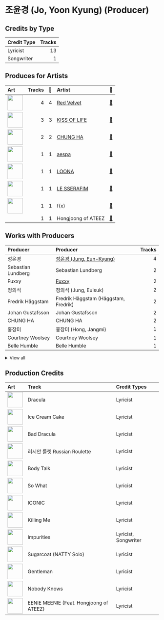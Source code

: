 # 조윤경 (Jo, Yoon Kyung) (Producer)

## Credits by Type

| Credit Type | Tracks |
|:---|---:|
| Lyricist | 13 |
| Songwriter | 1 |

## Produces for Artists

| Art | Tracks | 💚 | Artist | 🔗 |
|:---|---:|---:|:---|:---|
| <img src="https://i.scdn.co/image/ab6761610000e5eb7719f0625a2fa078a60c85cd" alt="" width="50" /> | 4 | 4 | [Red Velvet](../../artists/red_velvet/overview.md) | [🔗](https://open.spotify.com/artist/1z4g3DjTBBZKhvAroFlhOM) |
| <img src="https://i.scdn.co/image/ab6761610000e5eb9a6eda4c3bb829e35333dc07" alt="" width="50" /> | 3 | 3 | [KISS OF LIFE](../../artists/kiss_of_life/overview.md) | [🔗](https://open.spotify.com/artist/4TEK9tIkcoxib4GxT3O4ky) |
| <img src="https://i.scdn.co/image/ab6761610000e5eb8e075c754be58cc33e30905a" alt="" width="50" /> | 2 | 2 | [CHUNG HA](../../artists/chung_ha/overview.md) | [🔗](https://open.spotify.com/artist/2PSJ6YriU7JsFucxACpU7Y) |
| <img src="https://i.scdn.co/image/ab6761610000e5ebbe7e71571cf58f1b9a36f0f7" alt="" width="50" /> | 1 | 1 | [aespa](../../artists/aespa/overview.md) | [🔗](https://open.spotify.com/artist/6YVMFz59CuY7ngCxTxjpxE) |
| <img src="https://i.scdn.co/image/ab6761610000e5eb80584436e5726afb70cee7f8" alt="" width="50" /> | 1 | 1 | [LOONA](../../artists/loona/overview.md) | [🔗](https://open.spotify.com/artist/52zMTJCKluDlFwMQWmccY7) |
| <img src="https://i.scdn.co/image/ab6761610000e5eb73f96bdf146d008680149954" alt="" width="50" /> | 1 | 1 | [LE SSERAFIM](../../artists/le_sserafim/overview.md) | [🔗](https://open.spotify.com/artist/4SpbR6yFEvexJuaBpgAU5p) |
| <img src="https://i.scdn.co/image/ab6761610000e5ebe0cc2045ff4e90d12df91cc3" alt="" width="50" /> | 1 | 1 | f(x) | [🔗](https://open.spotify.com/artist/3wRA5UYoo08BBKJnzyKkpF) |
| | 1 | 1 | Hongjoong of ATEEZ | [🔗](https://open.spotify.com/artist/3MZLSgcd5kOdhrZasDMecx) |

## Works with Producers

| Producer | Producer | Tracks |
|:---|:---|---:|
| 정은경 | [정은경 (Jung, Eun-Kyung)](../정은경_(jung,_eun-kyung)/overview.md) | 4 |
| Sebastian Lundberg | Sebastian Lundberg | 2 |
| Fuxxy | [Fuxxy](../fuxxy/overview.md) | 2 |
| 정의석 | 정의석 (Jung, Euisuk) | 2 |
| Fredrik Häggstam | Fredrik Häggstam (Häggstam, Fredrik) | 2 |
| Johan Gustafsson | Johan Gustafsson | 2 |
| CHUNG HA | CHUNG HA | 2 |
| 홍장미 | 홍장미 (Hong, Jangmi) | 1 |
| Courtney Woolsey | Courtney Woolsey | 1 |
| Belle Humble | Belle Humble | 1 |


<details>
<summary>View all</summary>

| Producer | Producer | Tracks |
|:---|:---|---:|
| BLVSH | BLVSH | 1 |
| Tom Hollings | Tom Hollings | 1 |
| Sam Merrifield | Sam Merrifield | 1 |
| SCORE | [SCORE](../score/overview.md) | 1 |
| 구종필 | [구종필 (Koo, Jong-Pil)](../구종필_(koo,_jong-pil)/overview.md) | 1 |
| Thomas Troelsen | Thomas Troelsen | 1 |
| 노민지 | 노민지 (Noh, Min-ji) | 1 |
| Gabe Saporta | Gabe Saporta | 1 |
| Daniel "Obi" Klein | Daniel "Obi" Klein | 1 |
| Adam von Mentzer | Adam von Mentzer | 1 |
| Markus Lindell | Markus Lindell | 1 |
| 김동현 | 김동현 (Kim, Dong-hyun) | 1 |
| Sara Boe | Sara Boe | 1 |
| Joachim Vermeulen Windsant | Joachim Vermeulen Windsant | 1 |
| Jeppe London Bilsby | Jeppe London Bilsby | 1 |
| JARO | JARO | 1 |
| Ylva Dimberg | Ylva Dimberg | 1 |
| Tim Tan | Tim Tan | 1 |
| Rick Bridges | Rick Bridges | 1 |
| Mich Hansen | Mich Hansen | 1 |
| Hayley Aitken | Hayley Aitken | 1 |
| 이민규 | 이민규 (Lee, Min-kyu) | 1 |
| Tomas Smagesjo | Tomas Smagesjo | 1 |
| IMLAY | IMLAY | 1 |
| Anne-Marie | Anne-Marie | 1 |
| Sophie Curtis | Sophie Curtis | 1 |
| Celine Svanbäck | Celine Svanbäck (Svanbäck, Celine) | 1 |
| Nermin Harambašić | Nermin Harambašić (Harambašić, Nermin) | 1 |
| PAPRIKAA | PAPRIKAA | 1 |
| Nikolay Mohr | Nikolay Mohr | 1 |
| Cutfather | Cutfather | 1 |
| 김영현 | 김영현 (Kim, Young-hyun) | 1 |
| 남궁진 | 남궁진 (Nam Goong, Jin) | 1 |
| 13 | 13 | 1 |
| HUH YUNJIN | HUH YUNJIN | 1 |
| Conor Blake | Conor Blake | 1 |
| Tony Maserati | [Tony Maserati](../tony_maserati/overview.md) | 1 |
| Jonna Hall | Jonna Hall | 1 |
| 이연수 | 이연수 (Lee, Yeon-soo) | 1 |
| 이수만 | 이수만 (Lee, Soo-Man) | 1 |
| 황현 | 황현 (Hwang, Hyeon) | 1 |
| David Anthony Eames | David Anthony Eames | 1 |
| Musikality | Musikality | 1 |
| Albi Albertsson | Albi Albertsson | 1 |
| Anna Timgren | Anna Timgren | 1 |
| Samuel Brennan | Samuel Brennan | 1 |
| Lindy Robbins | Lindy Robbins | 1 |
| Timothy Tan | Timothy Tan | 1 |
| 황민희 | 황민희 (Hwang, Min-hee) | 1 |
| Alawn | Alawn | 1 |
| 강선영 | 강선영 (강선영) | 1 |
| Kenzie | [Kenzie](../kenzie/overview.md) | 1 |
| MNEK | MNEK | 1 |
| Charli Taft | Charli Taft | 1 |
| Chloe Martini | Chloe Martini | 1 |
| Maggie Szabo | Maggie Szabo | 1 |
| 박상유 | 박상유 (Park, Sang-yu) | 1 |
| Julie Han | Julie Han | 1 |
| 김병석 | [김병석 (Kim, Byung-seok)](../김병석_(kim,_byung-seok)/overview.md) | 1 |
| danke | [danke](../danke/overview.md) | 1 |
| 김채아 | 김채아 (Kim, Chae-ah) | 1 |
| William Laseroms | William Laseroms | 1 |
| 이형석 | 이형석 (Lee, Hyung-seok) | 1 |
| ADORA | ADORA | 1 |
| 양영은 | [양영은 (Yang, Young-eun)](../양영은_(yang,_young-eun)/overview.md) | 1 |
| Hayes Kramer | Hayes Kramer | 1 |
| 김홍중 | 김홍중 (Kim, Hong Joong) | 1 |
| Jeremy Stack | Jeremy Stack | 1 |
| Misfit | Misfit | 1 |
| 임정우 | 임정우 (Im, Jeong-u) | 1 |
| 최진석 | 최진석 (Choi, Jin-seok) | 1 |
| 강은지 | 강은지 (Kang, Eun-ji) | 1 |
| 방시혁 | [방시혁 (Bang, Si-Hyuk)](../방시혁_(bang,_si-hyuk)/overview.md) | 1 |
| Billen Ted | Billen Ted | 1 |
| Shy Carter | Shy Carter | 1 |
| Maarten ten Hove | Maarten ten Hove | 1 |
| 신지영 | 신지영 (Shin, Ji-young) | 1 |
| Valeria Del Prete | Valeria Del Prete | 1 |
| 김철순 | 김철순 (Kim, Chul-Soon) | 1 |

</details>


## Production Credits

| Art | Track | Credit Types |
|:---|:---|:---|
| <img src="https://i.scdn.co/image/ab67616d0000b2737cb7222af6927b83987206f7" alt="" width="50" /> | Dracula | Lyricist |
| <img src="https://i.scdn.co/image/ab67616d0000b2733beb8877c3a0cde5be9a139c" alt="" width="50" /> | Ice Cream Cake | Lyricist |
| <img src="https://i.scdn.co/image/ab67616d0000b2733f30a062dafcdbc1a8fad842" alt="" width="50" /> | Bad Dracula | Lyricist |
| <img src="https://i.scdn.co/image/ab67616d0000b2733f30a062dafcdbc1a8fad842" alt="" width="50" /> | 러시안 룰렛 Russian Roulette | Lyricist |
| <img src="https://i.scdn.co/image/ab67616d0000b273a38af5bbda76202e9d9eb8fd" alt="" width="50" /> | Body Talk | Lyricist |
| <img src="https://i.scdn.co/image/ab67616d0000b273c985aeaeccb1db38dddf2986" alt="" width="50" /> | So What | Lyricist |
| <img src="https://i.scdn.co/image/ab67616d0000b273d8cc2281fcd4519ca020926b" alt="" width="50" /> | ICONIC | Lyricist |
| <img src="https://i.scdn.co/image/ab67616d0000b273df3abb2b0071d1b11200db47" alt="" width="50" /> | Killing Me | Lyricist |
| <img src="https://i.scdn.co/image/ab67616d0000b273a991995542d50a691b9ae5be" alt="" width="50" /> | Impurities | Lyricist, Songwriter |
| <img src="https://i.scdn.co/image/ab67616d0000b2732ff7c76b0790cd3ad63cfc0c" alt="" width="50" /> | Sugarcoat (NATTY Solo) | Lyricist |
| <img src="https://i.scdn.co/image/ab67616d0000b27396d36aec71bf25f59df5cc96" alt="" width="50" /> | Gentleman | Lyricist |
| <img src="https://i.scdn.co/image/ab67616d0000b27396d36aec71bf25f59df5cc96" alt="" width="50" /> | Nobody Knows | Lyricist |
| <img src="https://i.scdn.co/image/ab67616d0000b2735f117dc77b6c36fba0ff9b1e" alt="" width="50" /> | EENIE MEENIE (Feat. Hongjoong of ATEEZ) | Lyricist |